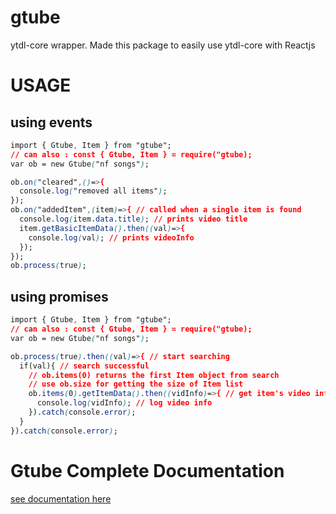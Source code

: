 # gtube
 ytdl-core wrapper.
 Made this package to easily use ytdl-core with Reactjs

# USAGE
## using events
```css
import { Gtube, Item } from "gtube";
// can also : const { Gtube, Item } = require("gtube);
var ob = new Gtube("nf songs");

ob.on("cleared",()=>{
  console.log("removed all items");
});
ob.on("addedItem",(item)=>{ // called when a single item is found
  console.log(item.data.title); // prints video title
  item.getBasicItemData().then((val)=>{
    console.log(val); // prints videoInfo
  });
});
ob.process(true);
```
## using promises
```css
import { Gtube, Item } from "gtube";
// can also : const { Gtube, Item } = require("gtube);
var ob = new Gtube("nf songs");

ob.process(true).then((val)=>{ // start searching
  if(val){ // search successful
    // ob.items(0) returns the first Item object from search
    // use ob.size for getting the size of Item list
    ob.items(0).getItemData().then((vidInfo)=>{ // get item's video info
      console.log(vidInfo); // log video info
    }).catch(console.error);
  }
}).catch(console.error);
```
# Gtube Complete Documentation
[see documentation here](https://grayhat12.github.io/gtube/)